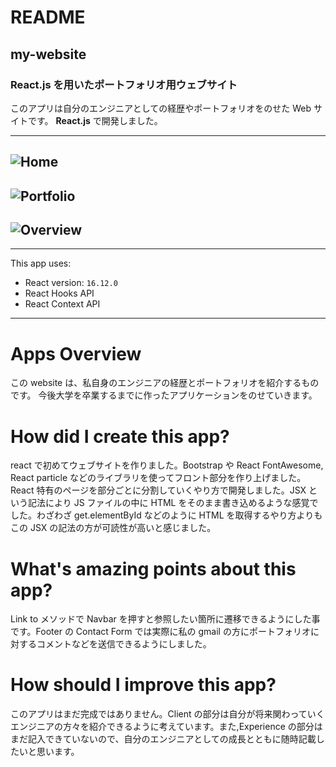 # README

## my-website

### React.js を用いたポートフォリオ用ウェブサイト

このアプリは自分のエンジニアとしての経歴やポートフォリオをのせた Web サイトです。 **React.js** で開発しました。

---

## ![Home](https://i.gyazo.com/56ffaed5166be24eb8a7da742a8cf2e3/row)

## ![Portfolio](https://i.gyazo.com/bd8711e64a423ed23499e70ce4fe41f7/row)

## ![Overview](https://i.gyazo.com/e8106a3bb2df451a3afa01601180d533/row)

---

This app uses:

- React version: `16.12.0`
- React Hooks API
- React Context API

---

# Apps Overview

この website は、私自身のエンジニアの経歴とポートフォリオを紹介するものです。
今後大学を卒業するまでに作ったアプリケーションをのせていきます。

# How did I create this app?

react で初めてウェブサイトを作りました。Bootstrap や React FontAwesome, React particle などのライブラリを使ってフロント部分を作り上げました。React 特有のページを部分ごとに分割していくやり方で開発しました。JSX という記法により JS ファイルの中に HTML をそのまま書き込めるような感覚でした。わざわざ get.elementById などのように HTML を取得するやり方よりもこの JSX の記法の方が可読性が高いと感じました。

# What's amazing points about this app?

Link to メソッドで Navbar を押すと参照したい箇所に遷移できるようにした事です。Footer の Contact Form では実際に私の gmail の方にポートフォリオに対するコメントなどを送信できるようにしました。

# How should I improve this app?

このアプリはまだ完成ではありません。Client の部分は自分が将来関わっていくエンジニアの方々を紹介できるように考えています。また,Experience の部分はまだ記入できていないので、自分のエンジニアとしての成長とともに随時記載したいと思います。
